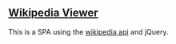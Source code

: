 ## [Wikipedia Viewer](https://jlouiss.github.io/projects/wikipedia_viewer/index.html)

This is a SPA using the [wikipedia api](https://www.mediawiki.org/wiki/API:Main_page) and jQuery.